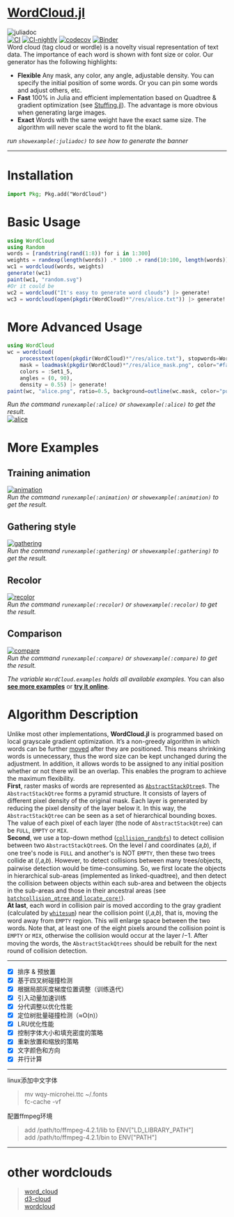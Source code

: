 # [WordCloud.jl](https://github.com/guo-yong-zhi/WordCloud.jl)
![juliadoc](res/juliadoc.png)  
[![CI](https://github.com/guo-yong-zhi/WordCloud.jl/actions/workflows/ci.yml/badge.svg)](https://github.com/guo-yong-zhi/WordCloud.jl/actions/workflows/ci.yml) [![CI-nightly](https://github.com/guo-yong-zhi/WordCloud.jl/actions/workflows/ci-nightly.yml/badge.svg)](https://github.com/guo-yong-zhi/WordCloud.jl/actions/workflows/ci-nightly.yml) [![codecov](https://codecov.io/gh/guo-yong-zhi/WordCloud.jl/branch/master/graph/badge.svg?token=2U0X769Z51)](https://codecov.io/gh/guo-yong-zhi/WordCloud.jl) [![Binder](https://mybinder.org/badge_logo.svg)](https://mybinder.org/v2/gh/guo-yong-zhi/WordCloud.jl/master?filepath=examples.ipynb)  
 Word cloud (tag cloud or wordle) is a novelty visual representation of text data. The importance of each word is shown with font size or color. Our generator has the following highlights:
* **Flexible** Any mask, any color, any angle, adjustable density. You can specify the initial position of some words. Or you can pin some words and adjust others, etc.
* **Fast**  100% in Julia and efficient implementation based on Quadtree & gradient optimization (see [Stuffing.jl](https://github.com/guo-yong-zhi/Stuffing.jl)). The advantage is more obvious when generating large images.
* **Exact**  Words with the same weight have the exact same size. The algorithm will never scale the word to fit the blank.  

 *run `showexample(:juliadoc)` to see how to generate the banner*
***
# Installation
```julia
import Pkg; Pkg.add("WordCloud")
```
# Basic Usage 
```julia
using WordCloud
using Random
words = [randstring(rand(1:8)) for i in 1:300]
weights = randexp(length(words)) .* 1000 .+ rand(10:100, length(words))
wc1 = wordcloud(words, weights)
generate!(wc1)
paint(wc1, "random.svg")
#Or it could be
wc2 = wordcloud("It's easy to generate word clouds") |> generate!
wc3 = wordcloud(open(pkgdir(WordCloud)*"/res/alice.txt")) |> generate!
```
# More Advanced Usage
```julia
using WordCloud
wc = wordcloud(
    processtext(open(pkgdir(WordCloud)*"/res/alice.txt"), stopwords=WordCloud.stopwords_en ∪ ["said"]), 
    mask = loadmask(pkgdir(WordCloud)*"/res/alice_mask.png", color="#faeef8"),
    colors = :Set1_5,
    angles = (0, 90),
    density = 0.55) |> generate!
paint(wc, "alice.png", ratio=0.5, background=outline(wc.mask, color="purple", linewidth=2))
```
*Run the command `runexample(:alice)` or `showexample(:alice)` to get the result.*  
[![alice](res/alice.png)](./examples/alice.jl)

# More Examples
## Training animation
[![animation](res/animation.gif)](./examples/animation.jl)  
*Run the command `runexample(:animation)` or `showexample(:animation)` to get the result.* 
## Gathering style
[![gathering](res/gathering.png)](./examples/gathering.jl)  
*Run the command `runexample(:gathering)` or `showexample(:gathering)` to get the result.* 
## Recolor
[![recolor](res/recolor.png)](./examples/recolor.jl)  
*Run the command `runexample(:recolor)` or `showexample(:recolor)` to get the result.* 
## Comparison
[![compare](res/compare.png)](./examples/compare.jl)  
*Run the command `runexample(:compare)` or `showexample(:compare)` to get the result.* 

*The variable `WordCloud.examples` holds all available examples.* 
You can also [**see more examples**](https://github.com/guo-yong-zhi/WordCloud-Gallery) or [**try it online**](https://mybinder.org/v2/gh/guo-yong-zhi/WordCloud.jl/master?filepath=examples.ipynb).  
# Algorithm Description
Unlike most other implementations, **WordCloud.jl** is programmed based on local grayscale gradient optimization. It’s a non-greedy algorithm in which words can be further [moved](res/animation.gif) after they are positioned. This means shrinking words is unnecessary, thus the word size can be kept unchanged during the adjustment. In addition, it allows words to be assigned to any initial position whether or not there will be an overlap. This enables the program to achieve the maximum flexibility.  
**First**, raster masks of words are represented as [`AbstractStackQtree`](https://github.com/guo-yong-zhi/Stuffing.jl/blob/main/src/qtree.jl)s. The `AbstractStackQtree` forms a pyramid structure. It consists of layers of different pixel density of the original mask. Each layer is generated by reducing the pixel density of the layer below it. In this way, the `AbstractStackQtree` can be seen as a set of hierarchical bounding boxes. The value of each pixel of each layer (the node of `AbstractStackQtree`) can be `FULL`, `EMPTY` or `MIX`.  
**Second**, we use a top-down method ([`collision_randbfs`](https://github.com/guo-yong-zhi/Stuffing.jl/blob/main/src/qtreetools.jl)) to detect collision between two `AbstractStackQtree`s. On the level 𝑙 and coordinates (𝑎,𝑏), if one tree's node is `FULL` and another's is NOT `EMPTY`, then these two trees collide at (𝑙,𝑎,𝑏). However, to detect collisions between many trees/objects, pairwise detection would be time-consuming. So, we first locate the objects in hierarchical sub-areas (implemented as linked-quadtree), and then detect the collision between objects within each sub-area and between the objects in the sub-areas and those in their ancestral areas (see [`batchcollision_qtree` and `locate_core!`](https://github.com/guo-yong-zhi/Stuffing.jl/blob/main/src/qtreetools.jl)).  
**At last**, each word in collision pair is moved according to the gray gradient (calculated by [`whitesum`](https://github.com/guo-yong-zhi/Stuffing.jl/blob/main/src/train.jl)) near the collision point (𝑙,𝑎,𝑏), that is, moving the word away from `EMPTY` region. This will enlarge space between the two words. Note that, at least one of the eight pixels around the collision point is `EMPTY` or `MIX`, otherwise the collision would occur at the layer 𝑙−1. After moving the words, the `AbstractStackQtrees` should be rebuilt for the next round of collision detection.
***
* [x] 排序 & 预放置
* [x] 基于四叉树碰撞检测
* [x] 根据局部灰度梯度位置调整（训练迭代）
* [x] 引入动量加速训练
* [x] 分代调整以优化性能
* [x] 定位树批量碰撞检测（≈O(n)）
* [x] LRU优化性能
* [x] 控制字体大小和填充密度的策略
* [x] 重新放置和缩放的策略
* [x] 文字颜色和方向
* [x] 并行计算
***
linux添加中文字体  
> mv wqy-microhei.ttc ~/.fonts  
> fc-cache -vf  

配置ffmpeg环境
> add /path/to/ffmpeg-4.2.1/lib to ENV["LD_LIBRARY_PATH"]  
> add /path/to/ffmpeg-4.2.1/bin to ENV["PATH"]  
***
# other wordclouds
> [word_cloud](https://github.com/amueller/word_cloud)  
> [d3-cloud](https://github.com/jasondavies/d3-cloud)  
> [wordcloud](https://github.com/timdream/wordcloud)  
